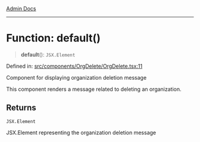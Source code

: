 [Admin Docs](/)

***

# Function: default()

> **default**(): `JSX.Element`

Defined in: [src/components/OrgDelete/OrgDelete.tsx:11](https://github.com/hustlernik/talawa-admin/blob/fe326ed17e0fa5ad916ff9f383f63b5d38aedc7b/src/components/OrgDelete/OrgDelete.tsx#L11)

Component for displaying organization deletion message

This component renders a message related to deleting an organization.

## Returns

`JSX.Element`

JSX.Element representing the organization deletion message
